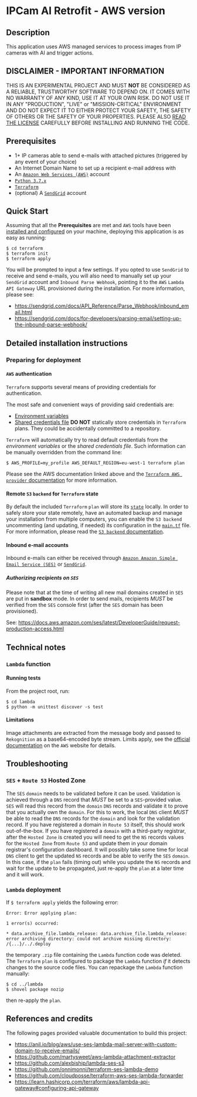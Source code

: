 # IPCam AI Retrofit - AWS version

## Description

This application uses AWS managed services to process images from IP cameras with AI and trigger actions.

## DISCLAIMER - IMPORTANT INFORMATION

THIS IS AN EXPERIMENTAL PROJECT AND MUST **NOT** BE CONSIDERED AS A RELIABLE, TRUSTWORTHY SOFTWARE
TO DEPEND ON. IT COMES WITH NO WARRANTY OF ANY KIND, USE IT AT YOUR OWN RISK. DO NOT USE IT IN
ANY "PRODUCTION", "LIVE" or "MISSION-CRITICAL" ENVIRONMENT AND DO NOT EXPECT IT TO EITHER PROTECT
YOUR SAFETY, THE SAFETY OF OTHERS OR THE SAFETY OF YOUR PROPERTIES.
PLEASE ALSO [READ THE LICENSE](LICENSE) CAREFULLY BEFORE INSTALLING AND RUNNING THE CODE.

## Prerequisites

 * 1+ IP cameras able to send e-mails with attached pictures (triggered by any event of your choice)
 * An Internet Domain Name to set up a recipient e-mail address with
 * An [`Amazon Web Services (AWS)`](https://aws.amazon.com) account
 * [`Python 3.7.x`](https://www.python.org)
 * [`Terraform`](https://www.terraform.io/downloads.html)
 * (optional) A [`SendGrid`](https://sendgrid.com) account

## Quick Start

Assuming that all the **Prerequisites** are met and `AWS` tools have been
[installed and configured](https://docs.aws.amazon.com/cli/latest/userguide/cli-chap-configure.html)
on your machine, deploying this application is as easy as running:

```
$ cd terraform
$ terraform init
$ terraform apply
```

You will be prompted to input a few settings. If you opted to use `SendGrid` to
receive and send e-mails, you will also need to manually set up your `SendGrid` account
and `Inbound Parse Webhook`, pointing it to the `AWS` `Lambda` `API Gateway` URL
provisioned during the installation. For more information, please see:

 - https://sendgrid.com/docs/API_Reference/Parse_Webhook/inbound_email.html
 - https://sendgrid.com/docs/for-developers/parsing-email/setting-up-the-inbound-parse-webhook/

## Detailed installation instructions

### Preparing for deployment

#### `AWS` authentication

`Terraform` supports several means of providing credentials for authentication.

The most safe and convenient ways of providing said credentials are:
 * [Environment variables](https://docs.aws.amazon.com/cli/latest/userguide/cli-configure-envvars.html)
 * [Shared credentials file](https://docs.aws.amazon.com/cli/latest/userguide/cli-configure-files.html)
**DO NOT** statically store credentials in `Terraform` plans. They could be
accidentally committed to a repository.

`Terraform` will automatically try to read default credentials from the *environment variables*
or the *shared credentials file*. Such information can be manually overridden from the command line:

```
$ AWS_PROFILE=my_profile AWS_DEFAULT_REGION=eu-west-1 terraform plan
```

Please see the AWS documentation linked above and the
[`Terraform AWS provider` documentation](https://www.terraform.io/docs/providers/aws/index.html)
for more information.

#### Remote `S3` `backend` for `Terraform` state

By default the included `Terraform` `plan` will store its
[`state`](https://www.terraform.io/docs/state/index.html) locally.
In order to safely store your state remotely, have an automated backup
and manage your installation from multiple computers, you can enable the
`S3 backend` uncommenting (and updating, if needed) its configuration
in the [`main.tf`](main.tf) file. For more information, please read the
[`S3 backend` documentation](https://www.terraform.io/docs/backends/types/s3.html).

#### Inbound e-mail accounts

Inbound e-mails can either be received through [`Amazon Amazon Simple Email Service (SES)`](https://aws.amazon.com/ses/)
or [`SendGrid`](https://sendgrid.com).

##### Authorizing recipients on `SES`

Please note that at the time of writing all new mail domains
created in `SES` are put in **sandbox** mode. In order to send
mails, recipients *MUST* be verified from the `SES` console first
(after the `SES` domain has been provisioned).

See: https://docs.aws.amazon.com/ses/latest/DeveloperGuide/request-production-access.html

## Technical notes

### `Lambda` function

#### Running tests

From the project root, run:

```
$ cd lambda
$ python -m unittest discover -s test
```

#### Limitations

Image attachments are extracted from the message body and passed to `Rekognition`
as a base64-encoded byte stream. Limits apply, see the
[official documentation](https://docs.aws.amazon.com/rekognition/latest/dg/limits.html#limits-image)
on the `AWS` website for details.

## Troubleshooting

### `SES` + `Route 53` Hosted Zone

The `SES` `domain` needs to be validated before it can be used. Validation is
achieved through a `DNS` record that *MUST* be set to a `SES`-provided value.
`SES` will read this record from the `domain` `DNS` records and validate it
to prove that you actually own the `domain`.
For this to work, the local `DNS` client *MUST* be able to read the `DNS`
records for the `domain` and look for the validation record.
If you have registered a domain in `Route 53` itself, this should work
out-of-the-box. If you have registered a `domain` with a third-party registrar,
after the `Hosted Zone` is created you will need to get the `NS` records values
for the `Hosted Zone` from `Route 53` and update them in your domain registrar's
configuration dashboard. It will possibly take some time for local `DNS` client
to get the updated `NS` records and be able to verify the `SES` `domain`.
In this case, if the `plan` fails (timing out) while you update the `NS` records
and wait for the update to be propagated, just re-apply the `plan` at a later
time and it will work.

### `Lambda` deployment

If `$ terraform apply` yields the following error:

```
Error: Error applying plan:

1 error(s) occurred:

* data.archive_file.lambda_release: data.archive_file.lambda_release: error archiving directory: could not archive missing directory: /{...}/../.deploy
```

the temporary `.zip` file containing the `Lambda` function code was deleted. The `Terraform` `plan` is
configured to package the `Lambda` function *if* it detects changes to the source code files. You can repackage
the `Lambda` function manually:

```
$ cd ../lambda
$ shovel package nozip
```

then re-apply the `plan`.

## References and credits

The following pages provided valuable documentation to build this project:

- https://anil.io/blog/aws/use-ses-lambda-mail-server-with-custom-domain-to-receive-emails/
- https://github.com/martysweet/aws-lambda-attachment-extractor
- https://github.com/alexbiship/lambda-ses-s3
- https://github.com/onnimonni/terraform-ses-lambda-demo
- https://github.com/cloudposse/terraform-aws-ses-lambda-forwarder
- https://learn.hashicorp.com/terraform/aws/lambda-api-gateway#configuring-api-gateway


